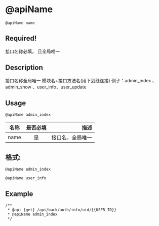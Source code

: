 # @apiName

```
@apiName name
```

## Required!

接口名称必填， 且全局唯一

## Description

接口名称全局唯一
模块名+接口方法名(用下划线连接)
例子：admin_index 、 admin_show 、user_info、user_update



## Usage
```
@apiName admin_index
```

名称|是否必填|描述
--|:--:|--:
name|是|接口名，全局唯一

## 格式:
```
@apiName admin_index
```
```
@apiName user_info
```

## Example
```
/**
 * @api {get} /api/back/auth/info/uid/{{USER_ID}}
 * @apiName admin_index
 */
```
